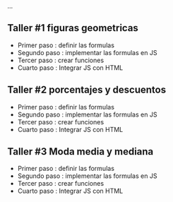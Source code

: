 ...

## Taller #1 figuras geometricas

- Primer paso : definir las formulas
- Segundo paso : implementar las formulas en JS
- Tercer paso : crear funciones
- Cuarto paso : Integrar JS con HTML

## Taller #2 porcentajes y descuentos

- Primer paso : definir las formulas
- Segundo paso : implementar las formulas en JS
- Tercer paso : crear funciones
- Cuarto paso : Integrar JS con HTML

## Taller #3 Moda media y mediana

- Primer paso : definir las formulas
- Segundo paso : implementar las formulas en JS
- Tercer paso : crear funciones
- Cuarto paso : Integrar JS con HTML
